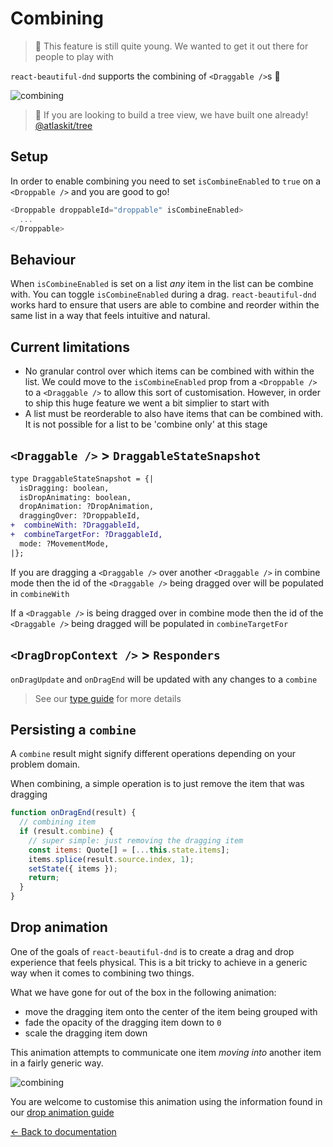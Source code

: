 # Combining

> 👶 This feature is still quite young. We wanted to get it out there for people to play with

`react-beautiful-dnd` supports the combining of `<Draggable />`s 🤩

![combining](https://user-images.githubusercontent.com/2182637/48045145-318dc300-e1e3-11e8-83bd-22c9bd44c442.gif)

> 🌲 If you are looking to build a tree view, we have built one already! [@atlaskit/tree](https://atlaskit.Smart970108.com/packages/confluence/tree)

## Setup

In order to enable combining you need to set `isCombineEnabled` to `true` on a `<Droppable />` and you are good to go!

```js
<Droppable droppableId="droppable" isCombineEnabled>
  ...
</Droppable>
```

## Behaviour

When `isCombineEnabled` is set on a list _any_ item in the list can be combine with. You can toggle `isCombineEnabled` during a drag. `react-beautiful-dnd` works hard to ensure that users are able to combine and reorder within the same list in a way that feels intuitive and natural.

## Current limitations

- No granular control over which items can be combined with within the list. We could move to the `isCombineEnabled` prop from a `<Droppable />` to a `<Draggable />` to allow this sort of customisation. However, in order to ship this huge feature we went a bit simplier to start with
- A list must be reorderable to also have items that can be combined with. It is not possible for a list to be 'combine only' at this stage

## `<Draggable />` > `DraggableStateSnapshot`

```diff
type DraggableStateSnapshot = {|
  isDragging: boolean,
  isDropAnimating: boolean,
  dropAnimation: ?DropAnimation,
  draggingOver: ?DroppableId,
+  combineWith: ?DraggableId,
+  combineTargetFor: ?DraggableId,
  mode: ?MovementMode,
|};
```

If you are dragging a `<Draggable />` over another `<Draggable />` in combine mode then the id of the `<Draggable />` being dragged over will be populated in `combineWith`

If a `<Draggable />` is being dragged over in combine mode then the id of the `<Draggable />` being dragged will be populated in `combineTargetFor`

## `<DragDropContext />` > `Responders`

`onDragUpdate` and `onDragEnd` will be updated with any changes to a `combine`

> See our [type guide](/docs/guides/types.md) for more details

## Persisting a `combine`

A `combine` result might signify different operations depending on your problem domain.

When combining, a simple operation is to just remove the item that was dragging

```js
function onDragEnd(result) {
  // combining item
  if (result.combine) {
    // super simple: just removing the dragging item
    const items: Quote[] = [...this.state.items];
    items.splice(result.source.index, 1);
    setState({ items });
    return;
  }
}
```

## Drop animation

One of the goals of `react-beautiful-dnd` is to create a drag and drop experience that feels physical. This is a bit tricky to achieve in a generic way when it comes to combining two things.

What we have gone for out of the box in the following animation:

- move the dragging item onto the center of the item being grouped with
- fade the opacity of the dragging item down to `0`
- scale the dragging item down

This animation attempts to communicate one item _moving into_ another item in a fairly generic way.

![combining](https://user-images.githubusercontent.com/2182637/48045145-318dc300-e1e3-11e8-83bd-22c9bd44c442.gif)

You are welcome to customise this animation using the information found in our [drop animation guide](/docs/guides/drop-animation.md)

[← Back to documentation](/README.md#documentation-)
